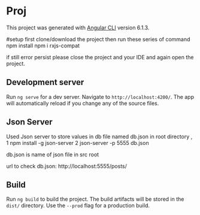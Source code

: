 # Proj

This project was generated with [Angular CLI](https://github.com/angular/angular-cli) version 6.1.3.

#setup 
first clone/download the project then run these series of command
npm install
npm i rxjs-compat

if still error persist please close the project and your IDE and again open the project.

## Development server

Run `ng serve` for a dev server. Navigate to `http://localhost:4200/`. The app will automatically reload if you change any of the source files.

## Json Server
Used Json server to store values in db file named db.json in root directory , 
1 npm install -g json-server
2 json-server -p 5555 db.json

db.json is name of json file in src root

url to check db.json: http://localhost:5555/posts/

## Build

Run `ng build` to build the project. The build artifacts will be stored in the `dist/` directory. Use the `--prod` flag for a production build.


